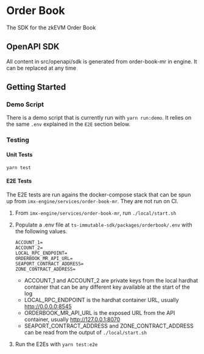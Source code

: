 # Order Book

The SDK for the zkEVM Order Book

## OpenAPI SDK

All content in src/openapi/sdk is generated from order-book-mr in engine. It can be replaced at any time

## Getting Started

### Demo Script

There is a demo script that is currently run with `yarn run:demo`. It relies on the same `.env` explained in the `E2E` section below.

### Testing
#### Unit Tests

`yarn test`

#### E2E Tests

The E2E tests are run agains the docker-compose stack that can be spun up from `imx-engine/services/order-book-mr`. They are not run on CI.

1. From `imx-engine/services/order-book-mr`, run `./local/start.sh`
2. Populate a .env file at `ts-immutable-sdk/packages/orderbook/.env` with the following values.
    ```
    ACCOUNT_1=
    ACCOUNT_2=
    LOCAL_RPC_ENDPOINT=
    ORDERBOOK_MR_API_URL=
    SEAPORT_CONTRACT_ADDRESS=
    ZONE_CONTRACT_ADDRESS=
    ```

    * ACCOUNT_1 and ACCOUNT_2 are private keys from the local hardhat container that can be any different key available at the start of the log
    * LOCAL_RPC_ENDPOINT is the hardhat container URL, usually http://0.0.0.0:8545
    * ORDERBOOK_MR_API_URL is the exposed URL from the API container, usually http://127.0.0.1:8070
    * SEAPORT_CONTRACT_ADDRESS and ZONE_CONTRACT_ADDRESS can be read from the output of `./local/start.sh`

3. Run the E2Es with `yarn test:e2e`
